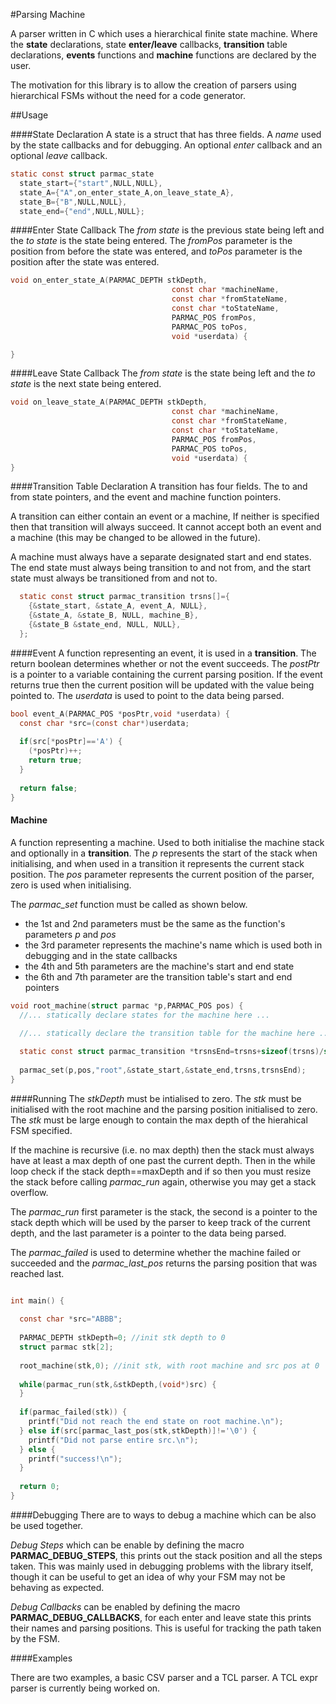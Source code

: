 #Parsing Machine

A parser written in C which uses a hierarchical finite state machine. Where the **state** declarations, state **enter/leave** callbacks, **transition** table declarations, **events** functions and **machine** functions are declared by the user.

The motivation for this library is to allow the creation of parsers using hierarchical FSMs without the need for a code generator.

##Usage

####State Declaration
A state is a struct that has three fields. A *name* used by the state callbacks and for debugging. An optional *enter* callback and an optional *leave* callback. 

```C
static const struct parmac_state 
  state_start={"start",NULL,NULL},
  state_A={"A",on_enter_state_A,on_leave_state_A},
  state_B={"B",NULL,NULL},
  state_end={"end",NULL,NULL};
```

####Enter State Callback
The *from state* is the previous state being left and the *to state* is the state being entered. The *fromPos* parameter is the position from before the state was entered, and *toPos* parameter is the position after the state was entered.

```C
void on_enter_state_A(PARMAC_DEPTH stkDepth,
                                    const char *machineName,
                                    const char *fromStateName,
                                    const char *toStateName,
                                    PARMAC_POS fromPos,
                                    PARMAC_POS toPos,
                                    void *userdata) {

}
```

####Leave State Callback
The *from state* is the state being left and the *to state* is the next state being entered. 

```C
void on_leave_state_A(PARMAC_DEPTH stkDepth,
                                    const char *machineName,
                                    const char *fromStateName,
                                    const char *toStateName,
                                    PARMAC_POS fromPos,
                                    PARMAC_POS toPos,
                                    void *userdata) {
}

```

####Transition Table Declaration
A transition has four fields. The to and from state pointers, and the event and machine function pointers.

A transition can either contain an event or a machine, If neither is specified then that transition will always succeed. It cannot accept both an event and a machine (this may be changed to be allowed in the future).

A machine must always have a separate designated start and end states. The end state must always being transition to and not from, and the start state must always be transitioned from and not to.

```C
  static const struct parmac_transition trsns[]={
    {&state_start, &state_A, event_A, NULL},
    {&state_A, &state_B, NULL, machine_B},
    {&state_B &state_end, NULL, NULL},
  };

```

####Event
A function representing an event, it is used in a **transition**. The return boolean determines whether or not the event succeeds. The *postPtr* is a pointer to a variable containing the current parsing position. If the event returns true then the current position will be updated with the value being pointed to. The *userdata* is used to point to the data being parsed.

```C
bool event_A(PARMAC_POS *posPtr,void *userdata) {
  const char *src=(const char*)userdata;
  
  if(src[*posPtr]=='A') {
    (*posPtr)++;
    return true;
  }
  
  return false;
}

```
#### Machine
A function representing a machine. Used to both initialise the machine stack and optionally in a **transition**. The *p* represents the start of the stack when initialising, and when used in a transition it represents the current stack position. The *pos* parameter represents the current position of the parser, zero is used when initialising.

The *parmac_set* function must be called as shown below.
* the 1st and 2nd parameters must be the same as the function's parameters *p* and *pos*
* the 3rd parameter represents the machine's name which is used both in debugging and in the state callbacks
* the 4th and 5th parameters are the machine's start and end state
* the 6th and 7th parameter are the transition table's start and end pointers

```C
void root_machine(struct parmac *p,PARMAC_POS pos) {
  //... statically declare states for the machine here ...
  
  //... statically declare the transition table for the machine here ...

  static const struct parmac_transition *trsnsEnd=trsns+sizeof(trsns)/sizeof(struct parmac_transition);
  
  parmac_set(p,pos,"root",&state_start,&state_end,trsns,trsnsEnd);
}
```

####Running
The *stkDepth* must be intialised to zero. The *stk* must be initialised with the root machine and the parsing position initialised to zero. The *stk* must be large enough to contain the max depth of the hierahical FSM specified.

If the machine is recursive (i.e. no max depth) then the stack must always have at least a max depth of one past the current depth. Then in the while loop check if the stack depth==maxDepth and if so then you must resize the stack before calling *parmac_run* again, otherwise you may get a stack overflow.

The *parmac_run* first parameter is the stack, the second is a pointer to the stack depth which will be used by the parser to keep track of the current depth, and the last parameter is a pointer to the data being parsed.

The *parmac_failed* is used to determine whether the machine failed or succeeded and the *parmac_last_pos* returns the parsing position that was reached last.

```C

int main() {
  
  const char *src="ABBB";
  
  PARMAC_DEPTH stkDepth=0; //init stk depth to 0
  struct parmac stk[2];
  
  root_machine(stk,0); //init stk, with root machine and src pos at 0
  
  while(parmac_run(stk,&stkDepth,(void*)src) {
  }
  
  if(parmac_failed(stk)) {
    printf("Did not reach the end state on root machine.\n");
  } else if(src[parmac_last_pos(stk,stkDepth)]!='\0') {
    printf("Did not parse entire src.\n");
  } else {
    printf("success!\n");
  }
  
  return 0;
}
```

####Debugging
There are to ways to debug a machine which can be also be used together. 

*Debug Steps* which can be enable by defining the macro **PARMAC_DEBUG_STEPS**, this prints out the stack position and all the steps taken. This was mainly used in debugging problems with the library itself, though it can be useful to get an idea of why your FSM may not be behaving as expected.

*Debug Callbacks* can be enabled by defining the macro **PARMAC_DEBUG_CALLBACKS**, for each enter and leave state this prints their names and parsing positions. This is useful for tracking the path taken by the FSM.


####Examples

There are two examples, a basic CSV parser and a TCL parser. A TCL expr parser is currently being worked on.
